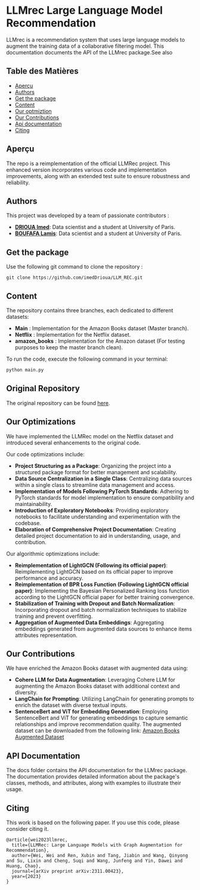 # LLMrec Large Language Model Recommendation

LLMrec is a recommendation system that uses large language models to augment the training data of a collaborative filtering model. This documentation documents the API of the LLMrec package.See also

## Table des Matières

- [Aperçu](#aperçu)
- [Authors](#authors)
- [Get the package](#get-the-package)
- [Content](#content)
- [Our optmiztion](#our-optimizations)
- [Our Contributions](#our-contributions)
- [Api documentation](#api-documentation)
- [Citing](#citing)

## Aperçu

The repo is a reimplementation of the official LLMRec project. This enhanced version incorporates various code and implementation improvements, along with an extended test suite to ensure robustness and reliability.

## Authors

This project was developed by a team of passionate contributors :

- **[DRIOUA Imed](https://github.com/imedDrioua)**:  Data scientist and a student at University of Paris.
- **[BOUFAFA Lamis](https://github.com/Lamis1847)**: Data scientist and a student at University of Paris.

## Get the package
Use the following git command to clone the repository : <br>

```git clone https://github.com/imedDrioua/LLM_REC.git```

## Content

The repository contains three branches, each dedicated to different datasets:

- **Main** : Implementation for the Amazon Books dataset (Master branch).
- **Netflix** : Implementation for the Netflix dataset.
- **amazon_books** : Implementation for the Amazon dataset (For testing purposes to keep the master branch clean).

To run the code, execute the following command in your terminal:

```bash
python main.py
```

## Original Repository
The original repository can be found [here](https://github.com/HKUDS/LLMRec).
## Our Optimizations

We have implemented the LLMRec model on the Netflix dataset and introduced several enhancements to the original code.

Our code optimizations include:

- **Project Structuring as a Package**: Organizing the project into a structured package format for better management and scalability.
- **Data Source Centralization in a Single Class**: Centralizing data sources within a single class to streamline data management and access.
- **Implementation of Models Following PyTorch Standards**: Adhering to PyTorch standards for model implementation to ensure compatibility and maintainability.
- **Introduction of Exploratory Notebooks**: Providing exploratory notebooks to facilitate understanding and experimentation with the codebase.
- **Elaboration of Comprehensive Project Documentation**: Creating detailed project documentation to aid in understanding, usage, and contribution.

Our algorithmic optimizations include:

- **Reimplementation of LightGCN (Following its official paper)**: Reimplementing LightGCN based on its official paper to improve performance and accuracy.
- **Reimplementation of BPR Loss Function (Following LightGCN official paper)**: Implementing the Bayesian Personalized Ranking loss function according to the LightGCN official paper for better training convergence.
- **Stabilization of Training with Dropout and Batch Normalization**: Incorporating dropout and batch normalization techniques to stabilize training and prevent overfitting.
- **Aggregation of Augmented Data Embeddings**: Aggregating embeddings generated from augmented data sources to enhance items attributes representation.

## Our Contributions

We have enriched the Amazon Books dataset with augmented data using:

- **Cohere LLM for Data Augmentation**: Leveraging Cohere LLM for augmenting the Amazon Books dataset with additional context and diversity.
- **LangChain for Prompting**: Utilizing LangChain for generating prompts to enrich the dataset with diverse textual inputs.
- **SentenceBert and ViT for Embedding Generation**: Employing SentenceBert and ViT for generating embeddings to capture semantic relationships and improve recommendation quality.
The augmented dataset can be downloaded from the following link: [Amazon Books Augmented Dataset](https://drive.google.com/file/d/1J9Q6)
## API Documentation
The docs folder contains the API documentation for the LLMrec package. The documentation provides detailed information about the package's classes, methods, and attributes, along with examples to illustrate their usage.

## Citing

This work is based on the following paper. If you use this code, please consider citing it.

```
@article{wei2023llmrec,
  title={LLMRec: Large Language Models with Graph Augmentation for Recommendation},
  author={Wei, Wei and Ren, Xubin and Tang, Jiabin and Wang, Qinyong and Su, Lixin and Cheng, Suqi and Wang, Junfeng and Yin, Dawei and Huang, Chao},
  journal={arXiv preprint arXiv:2311.00423},
  year={2023}
}
```
